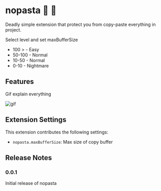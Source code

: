 # nopasta :spaghetti: :no_entry_sign:

Deadly simple extension that protect you from copy-paste everything in project.

Select level and set maxBufferSize

- 100 > - Easy
- 50-100 - Normal
- 10-50 - Normal
- 0-10 - Nightmare

## Features

Gif explain everything

![gif](https://media.giphy.com/media/51Y2bCiHvhapE2sZgY/giphy.gif)

## Extension Settings

This extension contributes the following settings:

- `nopasta.maxBufferSize`: Max size of copy buffer

## Release Notes

### 0.0.1

Initial release of nopasta
